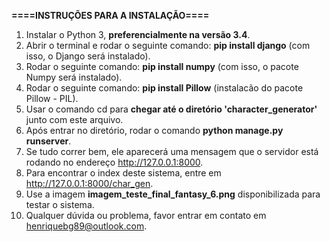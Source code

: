 **====INSTRUÇÕES PARA A INSTALAÇÃO====**

1) Instalar o Python 3, **preferencialmente na versão 3.4**.
2) Abrir o terminal e rodar o seguinte comando: **pip install django** (com isso, o Django será instalado).
3) Rodar o seguinte comando: **pip install numpy** (com isso, o pacote Numpy será instalado).
4) Rodar o seguinte comando: **pip install Pillow** (instalacão do pacote Pillow - PIL).
5) Usar o comando cd para **chegar até o diretório 'character_generator'** junto com este arquivo.
6) Após entrar no diretório, rodar o comando **python manage.py runserver**.
7) Se tudo correr bem, ele aparecerá uma mensagem que o servidor está rodando no endereço http://127.0.0.1:8000.
8) Para encontrar o index deste sistema, entre em http://127.0.0.1:8000/char_gen.
9) Use a imagem **imagem_teste_final_fantasy_6.png** disponibilizada para testar o sistema.
10) Qualquer dúvida ou problema, favor entrar em contato em henriquebg89@outlook.com.